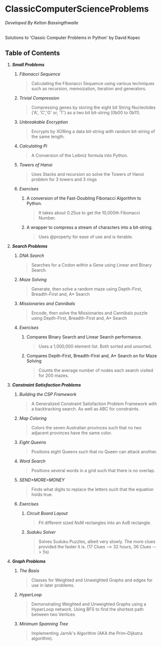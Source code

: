 # ClassicComputerScienceProblems

######    _Developed By Kelton Bassingthwaite_

Solutions to 'Classic Computer Problems in Python' by David Kopec


## Table of Contents



1. ___Small Problems___
    1. _Fibonacci Sequence_
        > Calculating the Fibonacci Sequence using various techniques such as 
        recursion, memoization, iteration and generators.
        
    1. _Trivial Compression_
        > Compressing genes by storing the eight bit String Nucleotides ('A', 'C','G' or, 'T')
        as a two bit bit-string (0b00 to 0b11). 
    
    1. _Unbreakable Encryption_
        > Encrypts by XORing a data bit-string with random
        bit-string of the same length. 
    
    1. _Calculating Pi_
        > A Conversion of the Leibniz formula into Python.
        
    1. _Towers of Hanoi_
        > Uses Stacks and recursion so solve the Towers of Hanoi
        problem for 3 towers and 3 rings
        
    1. _Exercises_
        1. A conversion of the Fast-Doubling Fibonacci Algorithm to Python.
            > It takes about 0.25us to get the 10,000th Fibonacci Number.
        1. A wrapper to compress a stream of characters into a bit-string.
            > Uses @property for ease of use and is iterable.
     
1. ___Search Problems___
    1. _DNA Search_
        > Searches for a Codon within a Gene using Linear and Binary Search. 
    
    1. _Maze Solving_
        > Generate, then solve a random maze using Depth-First, Breadth-First and, A* Search
    
    1. _Missionaries and Cannibals_
        > Encode, then solve the Missionaries and Cannibals puzzle using 
        Depth-First, Breadth-First and, A* Search
    
    1. _Exercises_
        1. Compares Binary Search and Linear Search performance.
            >  Uses a 1,000,000 element list. Both sorted and unsorted.
        1. Compares Depth-First, Breadth-First and, A* Search on for Maze Solving
            > Counts the average number of nodes each search visited for 200 mazes.
       
1. ___Constraint Satisfaction Problems___
    1. _Building the CSP Framework_
        > A Generalized Constraint Satisfaction Problem Framework with a backtracking search.
        As well as ABC for constraints.
    
    1. _Map Coloring_
         > Colors the seven Australian provinces such that
         no two adjacent provinces have the same color.
         
    1. _Eight Queens_
        > Positions eight Queens such that no Queen can attack another.
    
    1. _Word Search_
        > Positions several words in a grid such that there is no overlap.
    
    1. _SEND+MORE=MONEY_
        > Finds what digits to replace the letters such that the equation
        holds true.
      
    1. _Exercises_
        1. _Circuit Board Layout_
            > Fit different sized NxM rectangles into an AxB rectangle.
        1. _Suduku Solver_
            > Solves Suduku Puzzles, albeit very slowly. The more clues provided the faster it is.
            (17 Clues --> 32 hours, 36 Clues --> 5s)
            
1. ___Graph Problems___
    1. _The Basis_
        > Classes for Weighted and Unweighted Graphs and edges for use in later problems.
        
    1. _HyperLoop_
        > Demonstrating Weighted and Unweighted Graphs using a HyperLoop network.
        Using BFS to find the shortest path between two Vertices
        
    1. _Minimum Spanning Tree_
        > Implementing Jarník's Algorithm (AKA the Prim–Dijkstra algorithm).
  